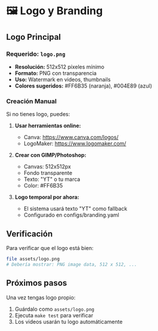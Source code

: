 # 🖼️ Logo y Branding

## Logo Principal

### Requerido: `logo.png`
- **Resolución:** 512x512 píxeles mínimo  
- **Formato:** PNG con transparencia
- **Uso:** Watermark en videos, thumbnails
- **Colores sugeridos:** #FF6B35 (naranja), #004E89 (azul)

### Creación Manual

Si no tienes logo, puedes:

1. **Usar herramientas online:**
   - Canva: https://www.canva.com/logos/
   - LogoMaker: https://www.logomaker.com/
   
2. **Crear con GIMP/Photoshop:**
   - Canvas: 512x512px
   - Fondo transparente  
   - Texto: "YT" o tu marca
   - Color: #FF6B35

3. **Logo temporal por ahora:**
   - El sistema usará texto "YT" como fallback
   - Configurado en configs/branding.yaml

## Verificación

Para verificar que el logo está bien:
```bash
file assets/logo.png
# Debería mostrar: PNG image data, 512 x 512, ...
```

## Próximos pasos

Una vez tengas logo propio:
1. Guárdalo como `assets/logo.png`  
2. Ejecuta `make test` para verificar
3. Los videos usarán tu logo automáticamente
